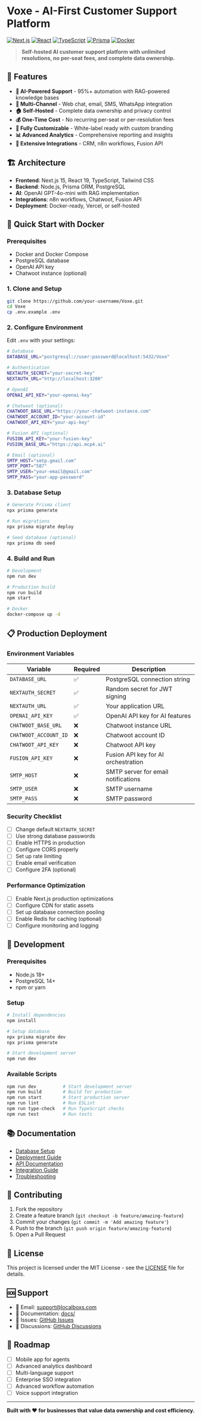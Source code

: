 # Voxe - AI-First Customer Support Platform

[![Next.js](https://img.shields.io/badge/Next.js-15-black)](https://nextjs.org/)
[![React](https://img.shields.io/badge/React-19-blue)](https://reactjs.org/)
[![TypeScript](https://img.shields.io/badge/TypeScript-5-blue)](https://www.typescriptlang.org/)
[![Prisma](https://img.shields.io/badge/Prisma-5-purple)](https://prisma.io/)
[![Docker](https://img.shields.io/badge/Docker-Ready-blue)](https://docker.com/)

> **Self-hosted AI customer support platform with unlimited resolutions, no per-seat fees, and complete data ownership.**

## 🚀 Features

- **🤖 AI-Powered Support** - 95%+ automation with RAG-powered knowledge bases
- **📱 Multi-Channel** - Web chat, email, SMS, WhatsApp integration
- **🏠 Self-Hosted** - Complete data ownership and privacy control
- **💰 One-Time Cost** - No recurring per-seat or per-resolution fees
- **🔧 Fully Customizable** - White-label ready with custom branding
- **📊 Advanced Analytics** - Comprehensive reporting and insights
- **🔗 Extensive Integrations** - CRM, n8n workflows, Fusion API

## 🏗️ Architecture

- **Frontend**: Next.js 15, React 19, TypeScript, Tailwind CSS
- **Backend**: Node.js, Prisma ORM, PostgreSQL
- **AI**: OpenAI GPT-4o-mini with RAG implementation
- **Integrations**: n8n workflows, Chatwoot, Fusion API
- **Deployment**: Docker-ready, Vercel, or self-hosted

## 🐳 Quick Start with Docker

### Prerequisites

- Docker and Docker Compose
- PostgreSQL database
- OpenAI API key
- Chatwoot instance (optional)

### 1. Clone and Setup

```bash
git clone https://github.com/your-username/Voxe.git
cd Voxe
cp .env.example .env
```

### 2. Configure Environment

Edit `.env` with your settings:

```bash
# Database
DATABASE_URL="postgresql://user:password@localhost:5432/Voxe"

# Authentication
NEXTAUTH_SECRET="your-secret-key"
NEXTAUTH_URL="http://localhost:3200"

# OpenAI
OPENAI_API_KEY="your-openai-key"

# Chatwoot (optional)
CHATWOOT_BASE_URL="https://your-chatwoot-instance.com"
CHATWOOT_ACCOUNT_ID="your-account-id"
CHATWOOT_API_KEY="your-api-key"

# Fusion API (optional)
FUSION_API_KEY="your-fusion-key"
FUSION_BASE_URL="https://api.mcp4.ai"

# Email (optional)
SMTP_HOST="smtp.gmail.com"
SMTP_PORT="587"
SMTP_USER="your-email@gmail.com"
SMTP_PASS="your-app-password"
```

### 3. Database Setup

```bash
# Generate Prisma client
npx prisma generate

# Run migrations
npx prisma migrate deploy

# Seed database (optional)
npx prisma db seed
```

### 4. Build and Run

```bash
# Development
npm run dev

# Production build
npm run build
npm start

# Docker
docker-compose up -d
```

## 📋 Production Deployment

### Environment Variables

| Variable | Required | Description |
|----------|----------|-------------|
| `DATABASE_URL` | ✅ | PostgreSQL connection string |
| `NEXTAUTH_SECRET` | ✅ | Random secret for JWT signing |
| `NEXTAUTH_URL` | ✅ | Your application URL |
| `OPENAI_API_KEY` | ✅ | OpenAI API key for AI features |
| `CHATWOOT_BASE_URL` | ❌ | Chatwoot instance URL |
| `CHATWOOT_ACCOUNT_ID` | ❌ | Chatwoot account ID |
| `CHATWOOT_API_KEY` | ❌ | Chatwoot API key |
| `FUSION_API_KEY` | ❌ | Fusion API key for AI orchestration |
| `SMTP_HOST` | ❌ | SMTP server for email notifications |
| `SMTP_USER` | ❌ | SMTP username |
| `SMTP_PASS` | ❌ | SMTP password |

### Security Checklist

- [ ] Change default `NEXTAUTH_SECRET`
- [ ] Use strong database passwords
- [ ] Enable HTTPS in production
- [ ] Configure CORS properly
- [ ] Set up rate limiting
- [ ] Enable email verification
- [ ] Configure 2FA (optional)

### Performance Optimization

- [ ] Enable Next.js production optimizations
- [ ] Configure CDN for static assets
- [ ] Set up database connection pooling
- [ ] Enable Redis for caching (optional)
- [ ] Configure monitoring and logging

## 🔧 Development

### Prerequisites

- Node.js 18+ 
- PostgreSQL 14+
- npm or yarn

### Setup

```bash
# Install dependencies
npm install

# Setup database
npx prisma migrate dev
npx prisma generate

# Start development server
npm run dev
```

### Available Scripts

```bash
npm run dev          # Start development server
npm run build        # Build for production
npm run start        # Start production server
npm run lint         # Run ESLint
npm run type-check   # Run TypeScript checks
npm run test         # Run tests
```

## 📚 Documentation

- [Database Setup](docs/DATABASE_SETUP.md)
- [Deployment Guide](docs/DEPLOYMENT.md)
- [API Documentation](docs/API.md)
- [Integration Guide](docs/CRM_INTEGRATION_GUIDE.md)
- [Troubleshooting](docs/N8N_TROUBLESHOOTING.md)

## 🤝 Contributing

1. Fork the repository
2. Create a feature branch (`git checkout -b feature/amazing-feature`)
3. Commit your changes (`git commit -m 'Add amazing feature'`)
4. Push to the branch (`git push origin feature/amazing-feature`)
5. Open a Pull Request

## 📄 License

This project is licensed under the MIT License - see the [LICENSE](LICENSE) file for details.

## 🆘 Support

- 📧 Email: support@localboxs.com
- 📖 Documentation: [docs/](docs/)
- 🐛 Issues: [GitHub Issues](https://github.com/your-username/Voxe/issues)
- 💬 Discussions: [GitHub Discussions](https://github.com/your-username/Voxe/discussions)

## 🎯 Roadmap

- [ ] Mobile app for agents
- [ ] Advanced analytics dashboard
- [ ] Multi-language support
- [ ] Enterprise SSO integration
- [ ] Advanced workflow automation
- [ ] Voice support integration

---

**Built with ❤️ for businesses that value data ownership and cost efficiency.**